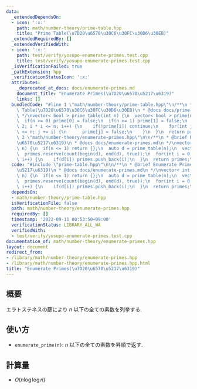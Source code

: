 ```yaml
---
data:
  _extendedDependsOn:
  - icon: ':x:'
    path: math/number-theory/prime-table.hpp
    title: "Prime Table(\u7D20\u6570\u30C6\u30FC\u30D6\u30EB)"
  _extendedRequiredBy: []
  _extendedVerifiedWith:
  - icon: ':x:'
    path: test/verify/yosupo-enumerate-primes.test.cpp
    title: test/verify/yosupo-enumerate-primes.test.cpp
  _isVerificationFailed: true
  _pathExtension: hpp
  _verificationStatusIcon: ':x:'
  attributes:
    _deprecated_at_docs: docs/enumerate-primes.md
    document_title: "Enumerate Primes(\u7D20\u6570\u5217\u6319)"
    links: []
  bundledCode: "#line 1 \"math/number-theory/prime-table.hpp\"\n/**\n * @brief Prime\
    \ Table(\u7D20\u6570\u30C6\u30FC\u30D6\u30EB)\n * @docs docs/prime-table.md\n\
    \ */\nvector< bool > prime_table(int n) {\n  vector< bool > prime(n + 1, true);\n\
    \  if(n >= 0) prime[0] = false;\n  if(n >= 1) prime[1] = false;\n  for(int i =\
    \ 2; i * i <= n; i++) {\n    if(!prime[i]) continue;\n    for(int j = i * i; j\
    \ <= n; j += i) {\n      prime[j] = false;\n    }\n  }\n  return prime;\n}\n#line\
    \ 2 \"math/number-theory/enumerate-primes.hpp\"\n\n/**\n * @brief Enumerate Primes(\u7D20\
    \u6570\u5217\u6319)\n * @docs docs/enumerate-primes.md\n */\nvector< int > enumerate_primes(int\
    \ n) {\n  if(n <= 1) return {};\n  auto d = prime_table(n);\n  vector< int > primes;\n\
    \  primes.reserve(count(begin(d), end(d), true));\n  for(int i = 0; i < d.size();\
    \ i++) {\n    if(d[i]) primes.push_back(i);\n  }\n  return primes;\n}\n"
  code: "#include \"prime-table.hpp\"\n\n/**\n * @brief Enumerate Primes(\u7D20\u6570\
    \u5217\u6319)\n * @docs docs/enumerate-primes.md\n */\nvector< int > enumerate_primes(int\
    \ n) {\n  if(n <= 1) return {};\n  auto d = prime_table(n);\n  vector< int > primes;\n\
    \  primes.reserve(count(begin(d), end(d), true));\n  for(int i = 0; i < d.size();\
    \ i++) {\n    if(d[i]) primes.push_back(i);\n  }\n  return primes;\n}\n"
  dependsOn:
  - math/number-theory/prime-table.hpp
  isVerificationFile: false
  path: math/number-theory/enumerate-primes.hpp
  requiredBy: []
  timestamp: '2022-09-11 00:53:50+09:00'
  verificationStatus: LIBRARY_ALL_WA
  verifiedWith:
  - test/verify/yosupo-enumerate-primes.test.cpp
documentation_of: math/number-theory/enumerate-primes.hpp
layout: document
redirect_from:
- /library/math/number-theory/enumerate-primes.hpp
- /library/math/number-theory/enumerate-primes.hpp.html
title: "Enumerate Primes(\u7D20\u6570\u5217\u6319)"
---
```

## 概要

エラトステネスの篩により $n$ 以下の全ての素数を列挙する.

## 使い方

* `enumerate_prime(n)`: $n$ 以下の全ての素数を昇順で返す.

## 計算量

* $O(n \log \log n)$
